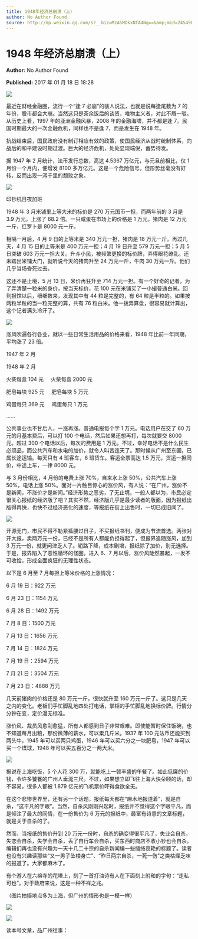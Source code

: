 ```yaml
---
title: 1948年经济总崩溃（上）
author: No Author Found
source: http://mp.weixin.qq.com/s?__biz=MzA5MDkxNTA4Ng==&amp;mid=2454905260&amp;idx=1&amp;sn=1dc266f7ab7a3445bb9125c39ef3dccf&amp;chksm=87a229cdb0d5a0db4031d68108301afe122e78dd3f7c41e0f2d6f94664ba90ffa458e890f1fe#rd
---
```


# 1948 年经济总崩溃（上）

**Author:** No Author Found

**Published:** 2017 年 01 月 18 日 18:28

![](http://mmbiz.qpic.cn/mmbiz_jpg/PJWG74pLsMY6VjSs8icl92DouG8adAGS0ibIkmicA6dYrXchQel1ic3LTtD572I9r9sbW2tOnBvpibgicAXRcdc4p5aA/0?wx_fmt=jpeg)

最近在财经金融圈，流行一个“逢 7 必崩”的骇人说法，也就是说每逢尾数为 7 的年份，股市都会大崩。当然这只是茶余饭后的谈资，唯物主义者，对此不屑一驳。从历史上看，1997 年的亚洲金融风暴，2008 年的金融海啸，并不都是逢 7。民国时期最大的一次金融危机，同样也不是逢 7，而是发生在 1948 年。

抗战结束后，国民政府没有制订相应有效的政策，使国民经济从战时统制体系，向战后的和平建设时期过渡。巨大的经济危机，处处显现端倪，蓄势待发。

据 1947 年 2 月统计，法币发行总数，高达 4.5367 万亿元，与元旦前相比，仅 1 月份一个月内，便增发 8100 多万亿元。这是一个危险信号。但形势丝毫没有好转，反而出现一泻千里的颓败之象。

![](http://mmbiz.qpic.cn/mmbiz_jpg/PJWG74pLsMampqpZXX9KmfxTpVdss9Fhk8zNicBHxbyoBAxX9nJNCukGQzO3TTkbJ6zmdsyu3Z9t7uCKu8ziaA0g/0?wx_fmt=jpeg)

印钞机日夜加班

1948 年 3 月米铺里上等大米的标价是 270 万元国币一担，而两年前的 3 月是 3.9 万元，上涨了 68.2 倍。一只咸蛋在市场上的价格是 1 万元，猪肉是 12 万元一斤，红罗卜是 8000 元一斤。

相隔一月后，4 月 9 日的上等米是 340 万元一担，猪肉是 18 万元一斤。再过几天，4 月 15 日的上等米是 400 万元一担；4 月 19 日升至 579 万元一担；5 月 5 日突破 603 万元一担大关。升斗小民，被频繁更换的标价牌，弄得眼花缭乱。还未踏出米铺大门，就听说今天的猪肉升至 24 万元一斤，牛肉 30 万元一斤。他们几乎当场昏死过去。

这还不是止境，5 月 13 日，米价再狂升至 714 万元一担。有一个好奇的记者，为了弄清楚一粒米的身价，按当天标价，花 100 元在米铺买了一小撮普通白米。回到报馆以后，细细数来，发现其中有 44 粒是完整的，有 64 粒是半粒的。如果按两粒半粒的当一粒完整的算，共有 76 粒白米。他一拨弄算盘，很容易就计算出，这个记者满头冷汗了。

![](http://mmbiz.qpic.cn/mmbiz_jpg/PJWG74pLsMampqpZXX9KmfxTpVdss9FhtTSfxPiayXKIb4WG7rOiaRcrOxLbQf44Wib0trIUDfb7b7MKRBrs6ibaibg/0?wx_fmt=jpeg)

涨风吹遍各行各业，就以一些日常生活用品的价格来看，1948 年比前一年同期，平均涨了 23 倍。

1947 年 2 月

1948 年 2 月

火柴每盒 104 元     火柴每盒 2000 元

肥皂每块 925 元     肥皂每块 5 万元

鸡蛋每只 369 元     鸡蛋每只 1 万元

……

公共事业也不甘后人，一涨再涨。普通电报每个字 1 万元。电话用户在交了 60 万元的月基本费后，可以打 100 个电话，然后如果还想再打，每次就要交 8000 元。超过 300 个电话以后，每次的费用是 1 万元。不过，幸好电话不是什么民生必须品，而公共汽车和水电的加价，就令人叫苦连天了。那时候从广州至东圃，已属长途运输。每天只有 4 班客车，6 班货车。客运全票高达 1.5 万元，货运一担同价，中途上车，一律 8000 元。

与 3 月份相比，4 月份的电费上涨 70%，自来水上涨 50%，公共汽车上涨 50%，电话上涨 50%。面对一片触目惊心的涨价风，有人说：“在广州，涨价不是新闻，不涨价才是新闻。”经济形势之恶劣，了无止境，一般人都以为，市民必定很关心报纸的经济版了吧？其实不然，经济版几乎是最少读者的版面，因为报纸出版得再快，也快不过经济恶化的速度，等报纸在街上出售时，一切已成旧闻了。

![](http://mmbiz.qpic.cn/mmbiz_jpg/PJWG74pLsMampqpZXX9KmfxTpVdss9FhB4ic499MzrbibseWGslV8zicePIicNTruQvvF6Siaib77pr70hcNVrqTMuvQ/0?wx_fmt=jpeg)

开源无门，市民不得不勒紧裤腰过日子，不买报纸书刊，便成为节流首选。两张对开大报，卖两万元一份，已经不是所有人都能负担得起了，但报界追随涨风，加到 3 万元一份，就更问津乏人了。销路下降，成本剧增，报纸除了加价，别无选择。于是，报界陷入了恶性循环的怪圈。进入 6、7 月以后，涨价风陡然暴起，一发不可收拾，形成全面疯狂的无理性状态。

以下是 6 月至 7 月每担上等米价格的上涨情况：

6 月 19 日：922 万元

6 月 23 日：1154 万元

6 月 28 日：1492 万元

7 月 8 日：1500 万元

7 月 13 日：1656 万元

7 月 14 日：1824 万元

7 月 19 日：2594 万元

7 月 21 日：3504 万元

7 月 23 日：4888 万元

几天前猪肉的价格还是 80 万元一斤，很快就升至 160 万元一斤了。这只是几天之内的变化。老板们手忙脚乱地四处打电话，掌柜的手忙脚乱地换标价牌。行情分分钟在变，定价漫无标准。

涨价风、裁员风愈刮愈猛，所有人都感到日子非常艰难。即使能暂时保住饭碗，也不知道每月出粮，那份微薄的薪水，可以粜几斤米。1937 年 100 元法币还能买到两头牛，1945 年可以买两只鸡蛋，1946 年可以买六分之一块肥皂，1947 年可以买一个煤球，1948 年可以买五百分之一两大米。

![](http://mmbiz.qpic.cn/mmbiz_jpg/PJWG74pLsMampqpZXX9KmfxTpVdss9FhibHUGialc2dTUgfz0ee70TFVTocp8OfBrUyQ9SWM3mfnaJNhC70xbnFw/0?wx_fmt=jpeg)

据说在上海吃饭，5 个人花 300 万，就能吃上一顿丰盛的午餐了。如此低廉的价钱，令许多饕餮的广州人垂涎三尺。不过，如果想立即飞往上海大快朵颐的话，却不容易，很多人都被 1.879 亿元的飞机票价吓得食欲全无。

在这个悲惨世界里，还有另一个话题，报纸每天都在“麻木地报道着”，就是自杀，“这平凡的字眼”。当然，自杀风刚刚兴起时，报纸并不觉得这个字眼平凡，而是倾注了最大的同情，在一份售价为 6 万元的报纸中，最富有诗意的文章标题，就是关于自杀的了。

然而，当报纸的售价升到 20 万元一份时，自杀的确变得很平凡了，失业会自杀，失恋会自杀，失学会自杀，丢了自行车会自杀，买东西时商店不收小钞也会自杀。编辑们再也没有兴趣为一天十几二十宗的自杀新闻编一些缱绻哀艳的标题了。读者也没有兴趣读那些“又一男子坠楼身亡”、“昨日两宗自杀，一死一伤”之类枯燥乏味的报道了。大家都麻木了。

有个游人在六榕寺的花塔上，刻了一首打油诗有人在下面刻上附和的字句：“走私可也”。对于政府来说，这是一种不祥之兆。

（图片拍摄地点多为上海，但广州的情形也是一模一样）

![](http://mmbiz.qpic.cn/mmbiz_gif/PJWG74pLsMYf2b50xFTbTsibmjv5gNVOx0WJKjAxnCMLPMTc6Ofg5xtQ4IbdOME8K4hNfnWUtQcdJXBQRWvkCwg/0?wx_fmt=gif)

![](http://mmbiz.qpic.cn/mmbiz_gif/PJWG74pLsMYf2b50xFTbTsibmjv5gNVOx0WJKjAxnCMLPMTc6Ofg5xtQ4IbdOME8K4hNfnWUtQcdJXBQRWvkCwg/0?wx_fmt=gif)

读本号文章，品广州往事：
